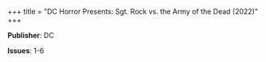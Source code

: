 +++
title = "DC Horror Presents: Sgt. Rock vs. the Army of the Dead (2022)"
+++



**Publisher**: DC

**Issues**: 1-6